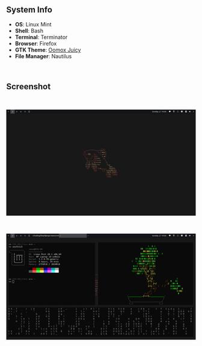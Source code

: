 ## System Info
+ **OS**: Linux Mint
+ **Shell**: Bash
+ **Terminal**: Terminator
+ **Browser**: Firefox
+ **GTK Theme**: [Oomox Juicy](https://github.com/caffeine01/arch-monochrome)
+ **File Manager**: Nautilus

<br>

## Screenshot

<br>

<p align="center">
        <img src="/screenshot/Screenshot_2021-04-04_19-30-39.png" />
</p>

<br>

<p align="center">
        <img src="/screenshot/Screenshot_2021-04-04_19-30-20.png" />
</p>
